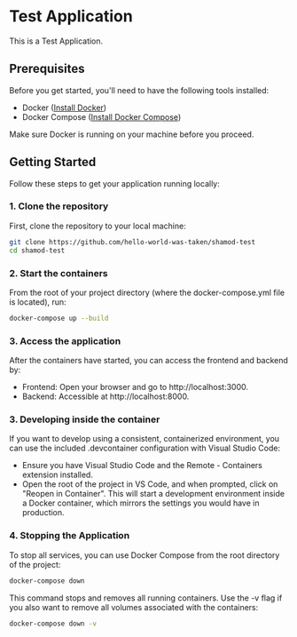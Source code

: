 # Test Application

This is a Test Application.

## Prerequisites

Before you get started, you'll need to have the following tools installed:
- Docker ([Install Docker](https://docs.docker.com/get-docker/))
- Docker Compose ([Install Docker Compose](https://docs.docker.com/compose/install/))

Make sure Docker is running on your machine before you proceed.

## Getting Started

Follow these steps to get your application running locally:

### 1. Clone the repository

First, clone the repository to your local machine:

```bash
git clone https://github.com/hello-world-was-taken/shamod-test
cd shamod-test
```

### 2. Start the containers
From the root of your project directory (where the docker-compose.yml file is located), run:

```bash
docker-compose up --build
```

### 3. Access the application
After the containers have started, you can access the frontend and backend by:

- Frontend: Open your browser and go to http://localhost:3000.
- Backend: Accessible at http://localhost:8000.

### 3. Developing inside the container
If you want to develop using a consistent, containerized environment, you can use the included .devcontainer configuration with Visual Studio Code:

- Ensure you have Visual Studio Code and the Remote - Containers extension installed.
- Open the root of the project in VS Code, and when prompted, click on "Reopen in Container". This will start a development environment inside a Docker container, which mirrors the settings you would have in production.

### 4. Stopping the Application
To stop all services, you can use Docker Compose from the root directory of the project:

```bash
docker-compose down
```

This command stops and removes all running containers. Use the -v flag if you also want to remove all volumes associated with the containers:

```bash
docker-compose down -v
```